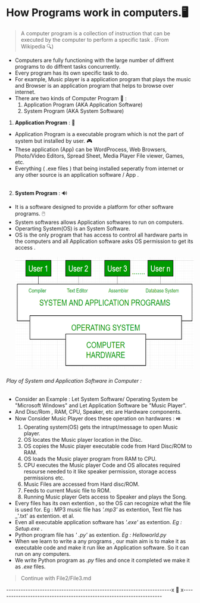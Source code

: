 # How Programs work in computers.:desktop_computer:
> A computer program is a collection of instruction that can be executed by the computer to perform a specific task . (From Wikipedia 🔍)<br/>
* Computers are fully functioning with the large number of diffrent programs to do diffrent tasks concurrently.<br/>
* Every program has its own specific task to do. <br/>
* For example, Music player is a application program that plays the music and Browser is an application program that helps to browse over internet. <br/>
* There are two kinds of Computer Program 📂 : <br/>
  1. Application Program (AKA Application Software) <br/>
  2. System Program (AKA System Software) <br/>
  
1. **Application Program** : 🎥 <br/>
 * Application Program is a executable program which is not the part of system but installed by user. 🎮<br/> 
 * These application (App) can be WordProcess, Web Browsers, Photo/Video Editors, Spread Sheet, Media Player File viewer, Games, etc. <br/>
 * Everything ( .exe files ) that being installed seperatly from internet or any other source is an application software / App .<br/><br/>
2. **System Program** : 🔊<br/>
 * It is a software designed to provide a platform for other software programs. 🖱️ <br/> 
 * System softwares allows Application softwares to run on computers. <br/>
 * Operarting System(OS) is an System Software. <br/>
 * OS is the only program that has access to control all hardware parts in the computers and all Application software asks OS permission to get its access . <br/><br/>
<img src="https://github.com/prashanthprabhu24/LearnPython/raw/main/Dust/file2_5.jpg" width="700" height="300"> <br/>
###### Play of System and Application Software in Computer : <br/> 
* Consider an Example : Let System Software/ Operating System be "Microsoft Windows" and Let Application Software be "Music Player".<br/>
* And Disc/Rom , RAM, CPU, Speaker, etc are Hardware components.<br/>
* Now Consider Music Player does these operation on hardwares : ⏯️<br/>
  1. Operating system(OS) gets the intrupt/message to open Music player.
  1. OS locates the Music player location in the Disc.
  1. OS copies the Music player executable code from Hard Disc/ROM to RAM.
  1. OS loads the Music player program from RAM to CPU.
  1. CPU executes the Music player Code and OS allocates required resourse needed to it like speaker permission, storage access permissions etc.
  1. Music Files are accessed from Hard disc/ROM.
  1. Feeds to current Music file to ROM.
  1. Running Music player Gets access to Speaker and plays the Song.
* Every files has its own extention , so the OS can recognize what the file is used for. Eg : MP3 music file has _'.mp3'_ as extention, Text file has _'.txt' as extention. et al.
* Even all executable application software has _'.exe'_ as extention. _Eg : Setup.exe ._
* Python program file has _' .py'_ as extention. _Eg : Helloworld.py_
* When we learn to write a any programs , our main aim is to make it as executable code and make it run like an Application software. So it can run on any computers. 
* We write Python program as _.py_ files and once it completed we make it as _.exe_ files.<br/>
> Continue with File2/File3.md

---------------------------------------------------------------------x :diamond_shape_with_a_dot_inside: x---------------------------------------------------------------------
